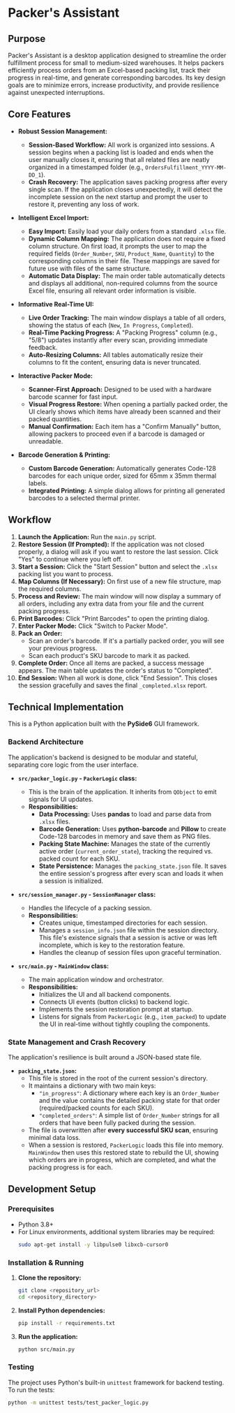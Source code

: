 # Packer's Assistant

## Purpose

Packer's Assistant is a desktop application designed to streamline the order fulfillment process for small to medium-sized warehouses. It helps packers efficiently process orders from an Excel-based packing list, track their progress in real-time, and generate corresponding barcodes. Its key design goals are to minimize errors, increase productivity, and provide resilience against unexpected interruptions.

## Core Features

- **Robust Session Management:**
    - **Session-Based Workflow:** All work is organized into sessions. A session begins when a packing list is loaded and ends when the user manually closes it, ensuring that all related files are neatly organized in a timestamped folder (e.g., `OrdersFulfillment_YYYY-MM-DD_1`).
    - **Crash Recovery:** The application saves packing progress after every single scan. If the application closes unexpectedly, it will detect the incomplete session on the next startup and prompt the user to restore it, preventing any loss of work.

- **Intelligent Excel Import:**
    - **Easy Import:** Easily load your daily orders from a standard `.xlsx` file.
    - **Dynamic Column Mapping:** The application does not require a fixed column structure. On first load, it prompts the user to map the required fields (`Order_Number`, `SKU`, `Product_Name`, `Quantity`) to the corresponding columns in their file. These mappings are saved for future use with files of the same structure.
    - **Automatic Data Display:** The main order table automatically detects and displays all additional, non-required columns from the source Excel file, ensuring all relevant order information is visible.

- **Informative Real-Time UI:**
    - **Live Order Tracking:** The main window displays a table of all orders, showing the status of each (`New`, `In Progress`, `Completed`).
    - **Real-Time Packing Progress:** A "Packing Progress" column (e.g., "5/8") updates instantly after every scan, providing immediate feedback.
    - **Auto-Resizing Columns:** All tables automatically resize their columns to fit the content, ensuring data is never truncated.

- **Interactive Packer Mode:**
    - **Scanner-First Approach:** Designed to be used with a hardware barcode scanner for fast input.
    - **Visual Progress Restore:** When opening a partially packed order, the UI clearly shows which items have already been scanned and their packed quantities.
    - **Manual Confirmation:** Each item has a "Confirm Manually" button, allowing packers to proceed even if a barcode is damaged or unreadable.

- **Barcode Generation & Printing:**
    - **Custom Barcode Generation:** Automatically generates Code-128 barcodes for each unique order, sized for 65mm x 35mm thermal labels.
    - **Integrated Printing:** A simple dialog allows for printing all generated barcodes to a selected thermal printer.


## Workflow

1.  **Launch the Application:** Run the `main.py` script.
2.  **Restore Session (If Prompted):** If the application was not closed properly, a dialog will ask if you want to restore the last session. Click "Yes" to continue where you left off.
3.  **Start a Session:** Click the "Start Session" button and select the `.xlsx` packing list you want to process.
4.  **Map Columns (If Necessary):** On first use of a new file structure, map the required columns.
5.  **Process and Review:** The main window will now display a summary of all orders, including any extra data from your file and the current packing progress.
6.  **Print Barcodes:** Click "Print Barcodes" to open the printing dialog.
7.  **Enter Packer Mode:** Click "Switch to Packer Mode".
8.  **Pack an Order:**
    - Scan an order's barcode. If it's a partially packed order, you will see your previous progress.
    - Scan each product's SKU barcode to mark it as packed.
9.  **Complete Order:** Once all items are packed, a success message appears. The main table updates the order's status to "Completed".
10. **End Session:** When all work is done, click "End Session". This closes the session gracefully and saves the final `_completed.xlsx` report.

## Technical Implementation

This is a Python application built with the **PySide6** GUI framework.

### Backend Architecture

The application's backend is designed to be modular and stateful, separating core logic from the user interface.

-   **`src/packer_logic.py` - `PackerLogic` class:**
    - This is the brain of the application. It inherits from `QObject` to emit signals for UI updates.
    - **Responsibilities:**
        - **Data Processing:** Uses **pandas** to load and parse data from `.xlsx` files.
        - **Barcode Generation:** Uses **python-barcode** and **Pillow** to create Code-128 barcodes in memory and save them as PNG files.
        - **Packing State Machine:** Manages the state of the currently active order (`current_order_state`), tracking the required vs. packed count for each SKU.
        - **State Persistence:** Manages the `packing_state.json` file. It saves the entire session's progress after every scan and loads it when a session is initialized.

-   **`src/session_manager.py` - `SessionManager` class:**
    - Handles the lifecycle of a packing session.
    - **Responsibilities:**
        - Creates unique, timestamped directories for each session.
        - Manages a `session_info.json` file within the session directory. This file's existence signals that a session is active or was left incomplete, which is key to the restoration feature.
        - Handles the cleanup of session files upon graceful termination.

-   **`src/main.py` - `MainWindow` class:**
    - The main application window and orchestrator.
    - **Responsibilities:**
        - Initializes the UI and all backend components.
        - Connects UI events (button clicks) to backend logic.
        - Implements the session restoration prompt at startup.
        - Listens for signals from `PackerLogic` (e.g., `item_packed`) to update the UI in real-time without tightly coupling the components.

### State Management and Crash Recovery

The application's resilience is built around a JSON-based state file.

-   **`packing_state.json`:**
    - This file is stored in the root of the current session's directory.
    - It maintains a dictionary with two main keys:
        - `"in_progress"`: A dictionary where each key is an `Order_Number` and the value contains the detailed packing state for that order (required/packed counts for each SKU).
        - `"completed_orders"`: A simple list of `Order_Number` strings for all orders that have been fully packed during the session.
    - The file is overwritten after **every successful SKU scan**, ensuring minimal data loss.
    - When a session is restored, `PackerLogic` loads this file into memory. `MainWindow` then uses this restored state to rebuild the UI, showing which orders are in progress, which are completed, and what the packing progress is for each.

## Development Setup

### Prerequisites
- Python 3.8+
- For Linux environments, additional system libraries may be required:
  ```bash
  sudo apt-get install -y libpulse0 libxcb-cursor0
  ```

### Installation & Running

1.  **Clone the repository:**
    ```bash
    git clone <repository_url>
    cd <repository_directory>
    ```
2.  **Install Python dependencies:**
    ```bash
    pip install -r requirements.txt
    ```
3.  **Run the application:**
    ```bash
    python src/main.py
    ```

### Testing
The project uses Python's built-in `unittest` framework for backend testing. To run the tests:
```bash
python -m unittest tests/test_packer_logic.py
```
